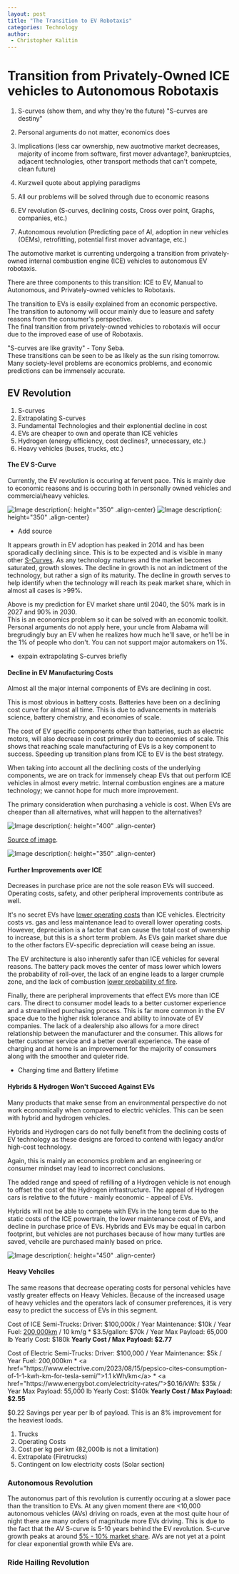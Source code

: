 ```yaml
---
layout: post
title: "The Transition to EV Robotaxis"
categories: Technology
author:
 - Christopher Kalitin
---
```


# <b>Transition from Privately-Owned ICE vehicles to Autonomous Robotaxis</b>
1. S-curves (show them, and why they're the future) "S-curves are destiny"
2. Personal arguments do not matter, economics does
3. Implications (less car ownership, new auotmotive market decreases, majority of income from software, first mover advantage?, bankruptcies, adjacent technologies, other transport methods that can't compete, clean future)
4. Kurzweil quote about applying paradigms
5. All our problems will be solved through due to economic reasons

1. EV revolution (S-curves, declining costs, Cross over point, Graphs, companies, etc.)
2. Autonomous revolution (Predicting pace of AI, adoption in new vehicles (OEMs), retrofitting, potential first mover advantage, etc.)



The automotive market is currenting undergoing a transition from privately-owned internal combustion engine (ICE) vehicles to autonomous EV robotaxis. 

There are three components to this transition: ICE to EV, Manual to Autonomous, and Privately-owned vehicles to Robotaxis.

The transition to EVs is easily explained from an economic perspective.  
The transition to autonomy will occur mainly due to leasure and safety reasons from the consumer's perspective.  
The final transition from privately-owned vehicles to robotaxis will occur due to the improved ease of use of Robotaxis.

"S-curves are like gravity" - Tony Seba.  
These transitions can be seen to be as likely as the sun rising tomorrow. Many society-level problems are economics problems, and economic predictions can be immensely accurate.

## <b>EV Revolution</b>

1. S-curves
2. Extrapolating S-curves
3. Fundamental Technologies and their explonential decline in cost
4. EVs are cheaper to own and operate than ICE vehicles
5. Hydrogen (energy efficiency, cost declines?, unnecessary, etc.)
6. Heavy vehicles (buses, trucks, etc.)

#### <b>The EV S-Curve</b>

Currently, the EV revolution is occuring at fervent pace. This is mainly due to economic reasons and is occuring both in personally owned vehicles and commercial/heavy vehicles.

![Image description]({{site.url}}/assets/images/2024-01-04/EV-S-Curve-Historic.png){: height="350" .align-center}
![Image description]({{site.url}}/assets/images/2024-01-04/EV-S-Curve-Extrapolated.png){: height="350" .align-center}

+ Add source

It appears growth in EV adoption has peaked in 2014 and has been sporadically declining since. This is to be expected and is visible in many other <a href="https://docs.google.com/spreadsheets/d/1XSFc0gy2LnJKCwSEu2trwpLwnUNQqv1Y0znnX72tie8/edit?usp=sharing">S-Curves</a>. As any technology matures and the market becomes saturated, growth slowes. The decline in growth is not an indictment of the technology, but rather a sign of its maturity. The decline in growth serves to help identify when the technology will reach its peak market share, which in almost all cases is >99%.

Above is my prediction for EV market share until 2040, the 50% mark is in 2027 and 90% in 2030.  
This is an economics problem so it can be solved with an economic toolkit. Personal arguments do not apply here, your uncle from Alabama will bregrudingly buy an EV when he realizes how much he'll save, or he'll be in the 1% of people who don't. You can not support major automakers on 1%.

+ expain extrapolating S-curves briefly

#### <b>Decline in EV Manufacturing Costs</b>

Almost all the major internal components of EVs are declining in cost. 

This is most obvious in battery costs. Batteries have been on a declining cost curve for almost all time. This is due to advancements in materials science, battery chemistry, and economies of scale. 

The cost of EV specific components other than batteries, such as electric motors, will also decrease in cost primarily due to economies of scale. This shows that reaching scale manufacturing of EVs is a key component to success. Speeding up transition plans from ICE to EV is the best strategy.


When taking into account all the declining costs of the underlying components, we are on track for immensely cheap EVs that out perform ICE vehicles in almost every metric. Internal combustion engines are a mature technology; we cannot hope for much more improvement.

The primary consideration when purchasing a vehicle is cost. When EVs are cheaper than all alternatives, what will happen to the alternatives?

![Image description]({{site.url}}/assets/images/2024-01-04/ev-battery-cost.jpg){: height="400" .align-center}

<a href="https://www.bloomberg.com/features/2016-ev-oil-crisis/">Source of image</a>.

![Image description]({{site.url}}/assets/images/2024-01-04/Tony-Seba-EV-Costs.jpg_large){: height="350" .align-center}

#### <b>Further Improvements over ICE</b>

Decreases in purchase price are not the sole reason EVs will succeed. Operating costs, safety, and other peripheral improvements contribute as well.

It's no secret EVs have <a href="https://www.caranddriver.com/shopping-advice/a32494027/ev-vs-gas-cheaper-to-own/">lower operating costs</a> than ICE vehicles. Electricity costs vs. gas and less maintenance lead to overall lower operating costs. However, depreciation is a factor that can cause the total cost of ownership to increase, but this is a short term problem. As EVs gain market share due to the other factors EV-specific depreciation will cease being an issue.

The EV architecture is also inherently safer than ICE vehicles for several reasons. The battery pack moves the center of mass lower which lowers the probability of roll-over, the lack of an engine leads to a larger crumple zone, and the lack of combustion <a href="https://www.kbb.com/car-news/study-electric-vehicles-involved-in-fewest-car-fires/">lower probability of fire</a>.

Finally, there are peripheral improvements that effect EVs more than ICE cars. The direct to consumer model leads to a better customer experience and a streamlined purchasing process. This is far more common in the EV space due to the higher risk tolerance and ability to innovate of EV companies. The lack of a dealership also allows for a more direct relationship between the manufacturer and the consumer. This allows for better customer service and a better overall experience. The ease of charging and at home is an improvement for the majority of consumers along with the smoother and quieter ride.

+ Charging time and Battery lifetime

#### <b>Hybrids & Hydrogen Won't Succeed Against EVs</b>

Many products that make sense from an environmental perspective do not work economically when compared to electric vehicles. This can be seen with hybrid and hydrogen vehicles.

Hybrids and Hydrogen cars do not fully benefit from the declining costs of EV technology as these designs are forced to contend with legacy and/or high-cost technology.

Again, this is mainly an economics problem and an engineering or consumer mindset may lead to incorrect conclusions.

The added range and speed of refilling of a Hydrogen vehicle is not enough to offset the cost of the Hydrogen infrastructure. The appeal of Hydrogen cars is relative to the future - mainly economic - appeal of EVs.

Hybrids will not be able to compete with EVs in the long term due to the static costs of the ICE powertrain, the lower maintenance cost of EVs, and decline in purchase price of EVs. Hybrids and EVs may be equal in carbon footprint, but vehicles are not purchases because of how many turtles are saved, vehcile are purchased mainly based on price.

![Image description]({{site.url}}/assets/images/2024-01-04/ICE-EV-Hydrogen-Energy-Efficiency.webp){: height="450" .align-center}

#### <b>Heavy Vehciles</b>

The same reasons that decrease operating costs for personal vehicles have vastly greater effects on Heavy Vehicles. Because of the increased usage of heavy vehicles and the operators lack of consumer preferences, it is very easy to predict the success of EVs in this segment.

Cost of ICE Semi-Trucks:
Driver:                                   $100,000k / Year
Maintenance:                              $10k / Year
Fuel: <a href="https://dieseltech.ca/how-much-does-it-cost-to-run-a-semi-truck-in-bc/#:~:text=Another%20study%20from%20the%20Trucker's,20%2C5000%20gallons%20of%20fuel.">200,000km</a> / 10 km/g * $3.5/gallon:  $70k / Year
Max Payload:                              65,000 lb
Yearly Cost:                              $180k
<b>Yearly Cost / Max Payload:                $2.77</b>

Cost of Electric Semi-Trucks:
Driver:                                   $100,000 / Year
Maintenance:                              $5k / Year
Fuel: 200,000km * <a href="https://www.electrive.com/2023/08/15/pepsico-cites-consumption-of-1-1-kwh-km-for-tesla-semi/">1.1 kWh/km</a> * <a href="https://www.energybot.com/electricity-rates/">$0.16/kWh</a>: $35k / Year
Max Payload:                              55,000 lb
Yearly Cost:                              $140k
<b>Yearly Cost / Max Payload:                $2.55</b>

$0.22 Savings per year per lb of payload. This is an 8% improvement for the heaviest loads.

1. Trucks
2. Operating Costs
3. Cost per kg per km (82,000lb is not a limitation)
4. Extrapolate (Firetrucks)
5. Contingent on low electricity costs (Solar section)

### <b>Autonomous Revolution</b>

The autonomus part of this revolution is currently occuring at a slower pace than the transition to EVs. At any given moment there are <10,000 autonomous vehicles (AVs) driving on roads, even at the most quite hour of night there are many orders of magnitude more EVs driving. This is due to the fact that the AV S-curve is 5-10 years behind the EV revolution. S-curve growth peaks at around  <a href="https://docs.google.com/spreadsheets/d/1XSFc0gy2LnJKCwSEu2trwpLwnUNQqv1Y0znnX72tie8/edit?usp=sharing">5% - 10% market share</a>. AVs are not yet at a point for clear exponential growth while EVs are.

### <b>Ride Hailing Revolution</b>
